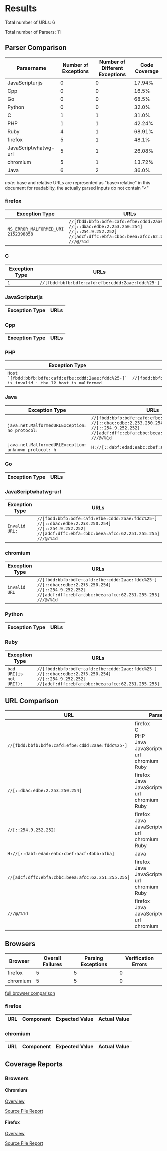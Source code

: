 # Results 

Total number of URLs: 6

Total number of Parsers: 11

## Parser Comparison 

 Parsername | Number of Exceptions | Number of Different Exceptions | Code Coverage 
 --- | --- | --- | ---
JavaScripturijs | 0 | 0 | 17.94% 
Cpp | 0 | 0 | 16.5% 
Go | 0 | 0 | 68.5% 
Python | 0 | 0 | 32.0% 
C | 1 | 1 | 31.0% 
PHP | 1 | 1 | 42.24% 
Ruby | 4 | 1 | 68.91% 
firefox | 5 | 1 | 48.1% 
JavaScriptwhatwg-url | 5 | 1 | 26.08% 
chromium | 5 | 1 | 13.72% 
Java | 6 | 2 | 36.0% 


*note:*  base and relative URLs are represented as "base<relative" in this document for readabilty, the actually parsed inputs do not contain "<" 

### firefox

 Exception Type | URLs 
 --- | --- 
 ``` NS_ERROR_MALFORMED_URI 2152398858 ```  |  ``` //[fbdd:bbfb:bdfe:cafd:efbe:cddd:2aae:fddc%25-] ```  <br> ``` //[::dbac:edbe:2.253.250.254] ```  <br> ``` //[::254.9.252.252] ```  <br> ``` //[adcf:dffc:ebfa:cbbc:beea:afcc:62.251.255.255] ```  <br> ``` ///@/%1d ```  <br> 


### C

 Exception Type | URLs 
 --- | --- 
 ``` 1 ```  |  ``` //[fbdd:bbfb:bdfe:cafd:efbe:cddd:2aae:fddc%25-] ```  <br> 


### JavaScripturijs

 Exception Type | URLs 
 --- | --- 


### Cpp

 Exception Type | URLs 
 --- | --- 


### PHP

 Exception Type | URLs 
 --- | --- 
 ``` Host `[fbdd:bbfb:bdfe:cafd:efbe:cddd:2aae:fddc%25-]` is invalid : the IP host is malformed ```  |  ``` //[fbdd:bbfb:bdfe:cafd:efbe:cddd:2aae:fddc%25-] ```  <br> 


### Java

 Exception Type | URLs 
 --- | --- 
 ``` java.net.MalformedURLException: no protocol:  ```  |  ``` //[fbdd:bbfb:bdfe:cafd:efbe:cddd:2aae:fddc%25-] ```  <br> ``` //[::dbac:edbe:2.253.250.254] ```  <br> ``` //[::254.9.252.252] ```  <br> ``` //[adcf:dffc:ebfa:cbbc:beea:afcc:62.251.255.255] ```  <br> ``` ///@/%1d ```  <br> 
 ``` java.net.MalformedURLException: unknown protocol: h ```  |  ``` H://[::dabf:edad:eabc:cbef:aacf:4bbb:afba] ```  <br> 


### Go

 Exception Type | URLs 
 --- | --- 


### JavaScriptwhatwg-url

 Exception Type | URLs 
 --- | --- 
 ``` Invalid URL:  ```  |  ``` //[fbdd:bbfb:bdfe:cafd:efbe:cddd:2aae:fddc%25-] ```  <br> ``` //[::dbac:edbe:2.253.250.254] ```  <br> ``` //[::254.9.252.252] ```  <br> ``` //[adcf:dffc:ebfa:cbbc:beea:afcc:62.251.255.255] ```  <br> ``` ///@/%1d ```  <br> 


### chromium

 Exception Type | URLs 
 --- | --- 
 ``` invalid URL ```  |  ``` //[fbdd:bbfb:bdfe:cafd:efbe:cddd:2aae:fddc%25-] ```  <br> ``` //[::dbac:edbe:2.253.250.254] ```  <br> ``` //[::254.9.252.252] ```  <br> ``` //[adcf:dffc:ebfa:cbbc:beea:afcc:62.251.255.255] ```  <br> ``` ///@/%1d ```  <br> 


### Python

 Exception Type | URLs 
 --- | --- 


### Ruby

 Exception Type | URLs 
 --- | --- 
 ``` bad URI(is not URI?):  ```  |  ``` //[fbdd:bbfb:bdfe:cafd:efbe:cddd:2aae:fddc%25-] ```  <br> ``` //[::dbac:edbe:2.253.250.254] ```  <br> ``` //[::254.9.252.252] ```  <br> ``` //[adcf:dffc:ebfa:cbbc:beea:afcc:62.251.255.255] ```  <br> 


## URL Comparison 

 URL | Parsers 
 --- | --- 
 ``` //[fbdd:bbfb:bdfe:cafd:efbe:cddd:2aae:fddc%25-] ```  | firefox <br>C <br>PHP <br>Java <br>JavaScriptwhatwg-url <br>chromium <br>Ruby <br>
 ``` //[::dbac:edbe:2.253.250.254] ```  | firefox <br>Java <br>JavaScriptwhatwg-url <br>chromium <br>Ruby <br>
 ``` //[::254.9.252.252] ```  | firefox <br>Java <br>JavaScriptwhatwg-url <br>chromium <br>Ruby <br>
 ``` H://[::dabf:edad:eabc:cbef:aacf:4bbb:afba] ```  | Java <br>
 ``` //[adcf:dffc:ebfa:cbbc:beea:afcc:62.251.255.255] ```  | firefox <br>Java <br>JavaScriptwhatwg-url <br>chromium <br>Ruby <br>
 ``` ///@/%1d ```  | firefox <br>Java <br>JavaScriptwhatwg-url <br>chromium <br>

## Browsers

 Browser | Overall Failures | Parsing Exceptions | Verification Errors 
 --- | --- | --- | --- 
firefox | 5 | 5 | 0
chromium | 5 | 5 | 0

[full browser comparison](./browseroverview.html)

### firefox

 URL | Component | Expected Value | Actual Value 
 --- | --- | --- | --- 

### chromium

 URL | Component | Expected Value | Actual Value 
 --- | --- | --- | --- 

## Coverage Reports 

### Browsers


#### Chromium

[Overview](./chromium/report.html)

[Source File Report](./chromium/url_parse.cc.html)


#### Firefox

[Overview](./firefox/index.html)

[Source File Report](./firefox/nsURLParsers.cpp.gcov.html)

